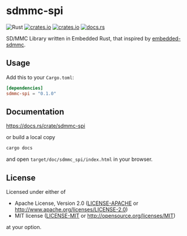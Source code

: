 # sdmmc-spi

![Rust](https://github.com/kusstas/sdmmc-spi/workflows/Rust/badge.svg)
[![crates.io](https://img.shields.io/crates/d/sdmmc-spi.svg)](https://crates.io/crates/sdmmc-spi)
[![crates.io](https://img.shields.io/crates/v/sdmmc-spi.svg)](https://crates.io/crates/sdmmc-spi)
[![docs.rs](https://docs.rs/sdmmc-spi/badge.svg)](https://docs.rs/sdmmc-spi)

SD/MMC Library written in Embedded Rust, that inspired by [embedded-sdmmc](https://crates.io/crates/embedded-sdmmc).

## Usage

Add this to your `Cargo.toml`:

```toml
[dependencies]
sdmmc-spi = "0.1.0"
```

## Documentation

https://docs.rs/crate/sdmmc-spi

or build a local copy

```sh
cargo docs
```

and open `target/doc/sdmmc_spi/index.html` in your browser.

## License

Licensed under either of

- Apache License, Version 2.0 ([LICENSE-APACHE](./LICENSE-APACHE) or
  http://www.apache.org/licenses/LICENSE-2.0)
- MIT license ([LICENSE-MIT](./LICENSE-MIT) or http://opensource.org/licenses/MIT)

at your option.
